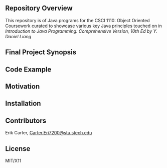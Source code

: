 ## Repository Overview

This repository is of Java programs for the CSCI 1110: Object Oriented Coursework curated to showcase various key Java principles touched on in *Introduction to Java Programming: Comprehensive Version, 10th Ed by Y. Daniel Liang*

## Final Project Synopsis


## Code Example
 

## Motivation


## Installation


## Contributors

Erik Carter, Carter.Eri7200@stu.stech.edu

## License

MIT/X11
